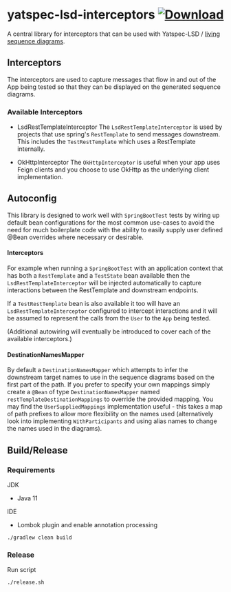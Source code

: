 # yatspec-lsd-interceptors [![Download](https://api.bintray.com/packages/nickmcdowall/nkm/yatspec-lsd-interceptors/images/download.svg) ](https://bintray.com/nickmcdowall/nkm/yatspec-lsd-interceptors/_latestVersion)

A central library for interceptors that can be used with Yatspec-LSD / [living sequence diagrams](https://github.com/nickmcdowall/yatspec).

## Interceptors

The interceptors are used to capture messages that flow in and out of the App being tested so that they can be displayed 
on the generated sequence diagrams.

### Available Interceptors

- LsdRestTemplateInterceptor
The `LsdRestTemplateInterceptor` is used by projects that use spring's `RestTemplate` to send messages downstream.
This includes the `TestRestTemplate` which uses a RestTemplate internally.

- OkHttpInterceptor
The `OkHttpInterceptor` is useful when your app uses Feign clients and you choose to use OkHttp as the underlying client implementation.

## Autoconfig

This library is designed to work well with `SpringBootTest` tests by wiring up default bean configurations for the most
 common use-cases to avoid the need for much boilerplate code with the ability to easily supply user defined @Bean overrides
 where necessary or desirable.

#### Interceptors

For example when running a `SpringBootTest` with an application context that has both a `RestTemplate`
 and a `TestState` bean available then the `LsdRestTemplateInterceptor` will be injected automatically to capture interactions
 between the RestTemplate and downstream endpoints.

If a `TestRestTemplate` bean is also available it too will have an `LsdRestTemplateInterceptor` configured to intercept
 interactions and it will be assumed to represent the calls from the `User` to the `App` being tested.

(Additional autowiring will eventually be introduced to cover each of the available interceptors.)

#### DestinationNamesMapper
By default a `DestinationNamesMapper` which attempts to infer the downstream target names to use in the sequence diagrams based on the first part of the path.
If you prefer to specify your own mappings simply create a `@Bean` of type `DestinationNamesMapper` named 
`restTemplateDestinationMappings` to override the provided mapping. You may find the `UserSuppliedMappings` 
implementation useful - this takes a map of path prefixes to allow more flexibility on the names used 
(alternatively look into implementing `WithParticipants` and using alias names to change the names used in the diagrams).

## Build/Release

### Requirements

JDK
* Java 11

IDE
* Lombok plugin and enable annotation processing

```
./gradlew clean build
```

### Release

Run script

```
./release.sh
```


